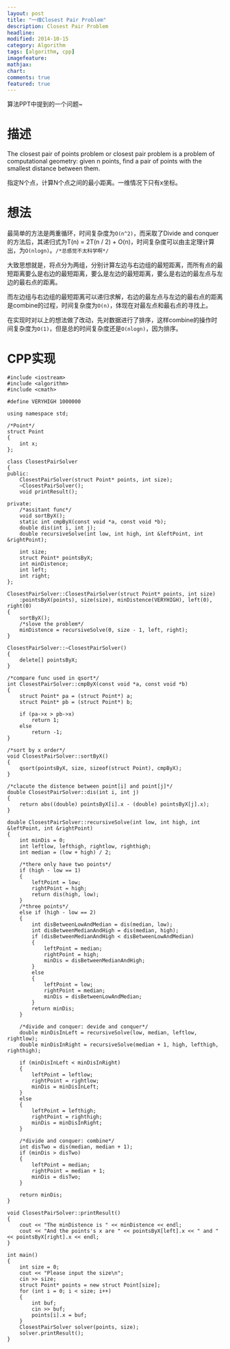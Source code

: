 ```yaml
---
layout: post
title: "一维Closest Pair Problem"
description: Closest Pair Problem
headline: 
modified: 2014-10-15
category: Algorithm
tags: [algorithm, cpp]
imagefeature: 
mathjax: 
chart: 
comments: true
featured: true
---
```


算法PPT中提到的一个问题~

# 描述

The closest pair of points problem or closest pair problem is a problem of computational geometry: given n points, find a pair of points with the smallest distance between them.

指定N个点，计算N个点之间的最小距离。一维情况下只有x坐标。

# 想法

最简单的方法是两重循环，时间复杂度为`O(n^2)`，而采取了Divide and conquer的方法后，其递归式为T(n) = 2T(n / 2) + O(n)，时间复杂度可以由主定理计算出，为`O(nlogn)`。`/*总感觉不太科学啊*/`

大致思想就是，将点分为两组，分别计算左边与右边组的最短距离，而所有点的最短距离要么是右边的最短距离，要么是左边的最短距离，要么是右边的最左点与左边的最右点的距离。

而左边组与右边组的最短距离可以递归求解，右边的最左点与左边的最右点的距离是combine的过程，时间复杂度为`O(n)`，体现在对最左点和最右点的寻找上。

在实现时对以上的想法做了改动，先对数据进行了排序，这样combine的操作时间复杂度为`O(1)`，但是总的时间复杂度还是`O(nlogn)`，因为排序。

# CPP实现

	#include <iostream>
	#include <algorithm>
	#include <cmath>

	#define VERYHIGH 1000000

	using namespace std;

	/*Point*/
	struct Point
	{
		int x;
	};

	class ClosestPairSolver
	{
	public:
		ClosestPairSolver(struct Point* points, int size);
		~ClosestPairSolver();
		void printResult();
		
	private:
		/*assitant func*/
		void sortByX();
		static int cmpByX(const void *a, const void *b);
		double dis(int i, int j);
		double recursiveSolve(int low, int high, int &leftPoint, int &rightPoint);

		int size;
		struct Point* pointsByX;
		int minDistence;
		int left;
		int right;
	};

	ClosestPairSolver::ClosestPairSolver(struct Point* points, int size)
		:pointsByX(points), size(size), minDistence(VERYHIGH), left(0), right(0) 
	{
		sortByX();
		/*slove the problem*/
		minDistence = recursiveSolve(0, size - 1, left, right);
	}

	ClosestPairSolver::~ClosestPairSolver()
	{
		delete[] pointsByX;
	}

	/*compare func used in qsort*/
	int ClosestPairSolver::cmpByX(const void *a, const void *b)
	{
		struct Point* pa = (struct Point*) a;
		struct Point* pb = (struct Point*) b;

		if (pa->x > pb->x)
			return 1;
		else
			return -1;
	}

	/*sort by x order*/
	void ClosestPairSolver::sortByX()
	{
		qsort(pointsByX, size, sizeof(struct Point), cmpByX);
	}

	/*clacute the distence between point[i] and point[j]*/
	double ClosestPairSolver::dis(int i, int j)
	{
		return abs((double) pointsByX[i].x - (double) pointsByX[j].x);
	}

	double ClosestPairSolver::recursiveSolve(int low, int high, int &leftPoint, int &rightPoint)
	{
		int minDis = 0;
		int leftlow, lefthigh, rightlow, righthigh;
		int median = (low + high) / 2;

		/*there only have two points*/
		if (high - low == 1)
		{
			leftPoint = low;
			rightPoint = high;
			return dis(high, low);
		}
		/*three points*/
		else if (high - low == 2)
		{
			int disBetweenLowAndMedian = dis(median, low);
			int disBetweenMedianAndHigh = dis(median, high);
			if (disBetweenMedianAndHigh < disBetweenLowAndMedian)
			{
				leftPoint = median;
				rightPoint = high;
				minDis = disBetweenMedianAndHigh;
			}
			else
			{
				leftPoint = low;
				rightPoint = median;
				minDis = disBetweenLowAndMedian;
			}
			return minDis;
		}

		/*divide and conquer: devide and conquer*/
		double minDisInLeft = recursiveSolve(low, median, leftlow, rightlow);
		double minDisInRight = recursiveSolve(median + 1, high, lefthigh, righthigh);

		if (minDisInLeft < minDisInRight)
		{
			leftPoint = leftlow;
			rightPoint = rightlow;
			minDis = minDisInLeft;
		}
		else
		{
			leftPoint = lefthigh;
			rightPoint = righthigh;
			minDis = minDisInRight;
		}

		/*divide and conquer: combine*/
		int disTwo = dis(median, median + 1);
		if (minDis > disTwo)
		{
			leftPoint = median;
			rightPoint = median + 1;
			minDis = disTwo;
		}

		return minDis;
	}

	void ClosestPairSolver::printResult()
	{
		cout << "The minDistence is " << minDistence << endl;
		cout << "And the points's x are " << pointsByX[left].x << " and " << pointsByX[right].x << endl;
	}

	int main()
	{
		int size = 0;
		cout << "Please input the size\n";
		cin >> size;
		struct Point* points = new struct Point[size];
		for (int i = 0; i < size; i++)
		{
			int buf;
			cin >> buf;
			points[i].x = buf;
		}
		ClosestPairSolver solver(points, size);
		solver.printResult();
	}